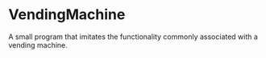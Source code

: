 # VendingMachine
A small program that imitates the functionality commonly associated with a vending machine.
